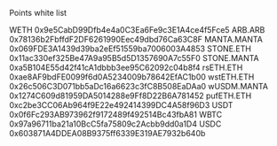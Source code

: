 Points white list

WETH 0x9e5CabD99Dfb4e4a0C3Ea6Fe9c3E1A4ce4f5Fce5
ARB.ARB 0x78136b2FbffdF2DF6261990Eec49dbd76Ca63C8F
MANTA.MANTA 0x069FDE3A1439d39ba2eEf51559ba7006003A4853
STONE.ETH 0x11ac330ef325Be47A9a95B5d5D1357690A7c55F0
STONE.MANTA 0xa5B104E55d42f41cA1dbbb3ee95C62092c04b8f4
rsETH.ETH 0xae8AF9bdFE0099f6d0A5234009b78642EfAC1b00
wstETH.ETH 0x26c506C3D071bb5aDc16a6623c3fC8B508EaDAa0
wUSDM.MANTA 0x1274C609d81959DA5014288e9Ff8D22B6A781452
pufETH.ETH 0xc2be3CC06Ab964f9E22e492414399DC4A58f96D3
USDT 0x0f6Fc293AB973962f9172489f492514Bc43fbA81
WBTC 0x97a96711ba21a10BcC5fa75809c2Acbb9dd0a1D4
USDC 0x603871A4DDEA08B9375ff6339E319AE7932b640b
